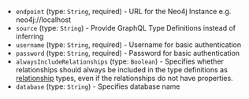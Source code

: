 
* `endpoint` (type: `String`, required) - URL for the Neo4j Instance e.g. neo4j://localhost
* `source` (type: `String`) - Provide GraphQL Type Definitions instead of inferring
* `username` (type: `String`, required) - Username for basic authentication
* `password` (type: `String`, required) - Password for basic authentication
* `alwaysIncludeRelationships` (type: `Boolean`) - Specifies whether relationships should always be included in the type definitions as [relationship](https://grandstack.io/docs/neo4j-graphql-js.html#relationship-types) types, even if the relationships do not have properties.
* `database` (type: `String`) - Specifies database name